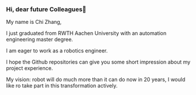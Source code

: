 ### Hi, dear future Colleagues👋
My name is Chi Zhang, 

I just graduated from RWTH Aachen University with an automation engineering master degree. 

I am eager to work as a robotics engineer.

I hope the Github repositories can give you some short impression about my project experience.

My vision: robot will do much more than it can do now in 20 years, I would like ro take part in this transformation actively.




<!--
**hardzc123/hardzc123** is a ✨ _special_ ✨ repository because its `README.md` (this file) appears on your GitHub profile.

Here are some ideas to get you started:

- 🔭 I’m currently working on ...
- 🌱 I’m currently learning 
- 👯 I’m looking to collaborate on ...
- 🤔 I’m looking for help with ...
- 💬 Ask me about ...
- 📫 How to reach me: ...
- 😄 Pronouns: ...
- ⚡ Fun fact: ...
-->
